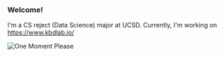### Welcome!

I'm a CS reject (Data Science) major at UCSD. Currently, I'm working on https://www.kbdlab.io/

![One Moment Please](https://i.ibb.co/Fg69BmD/one-moment-please-by-khotsodube-deaqehe.gif)
